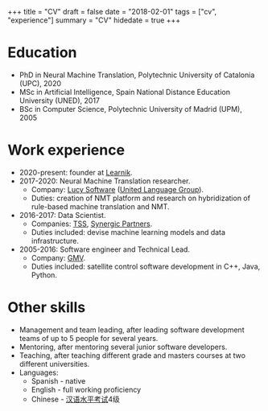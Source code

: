 +++
title = "CV"
draft = false
date = "2018-02-01"
tags = ["cv", "experience"]
summary = "CV"
hidedate = true
+++

Education
======
* PhD in Neural Machine Translation, Polytechnic University of Catalonia (UPC), 2020
* MSc in Artificial Intelligence, Spain National Distance Education University (UNED), 2017
* BSc in Computer Science, Polytechnic University of Madrid (UPM), 2005

Work experience
======
* 2020-present: founder at [Learnik](www.learnik.com).
* 2017-2020: Neural Machine Translation researcher.
  * Company: [Lucy Software](http://www.lucysoftware.com/) ([United Language Group](https://unitedlanguagegroup.com/)).
  * Duties: creation of NMT platform and research on hybridization of rule-based machine translation and NMT.
* 2016-2017: Data Scientist.
  * Companies: [TSS](http://www.aimsun.com/), [Synergic Partners](http://www.synergicpartners.com/en/).
  * Duties included: devise machine learning models and data infrastructure.
* 2005-2016: Software engineer and Technical Lead.
  * Company: [GMV](http://www.gmv.com/en/).
  * Duties included: satellite control software development in C++, Java, Python.

Other skills
======
* Management and team leading, after leading software development teams of up to 5 people for several years.
* Mentoring, after mentoring several junior software developers.
* Teaching, after teaching different grade and masters courses at two different universities.
* Languages:
  * Spanish - native
  * English - full working proficiency
  * Chinese - [汉语水平考试](https://en.wikipedia.org/wiki/Hanyu_Shuiping_Kaoshi)4级
